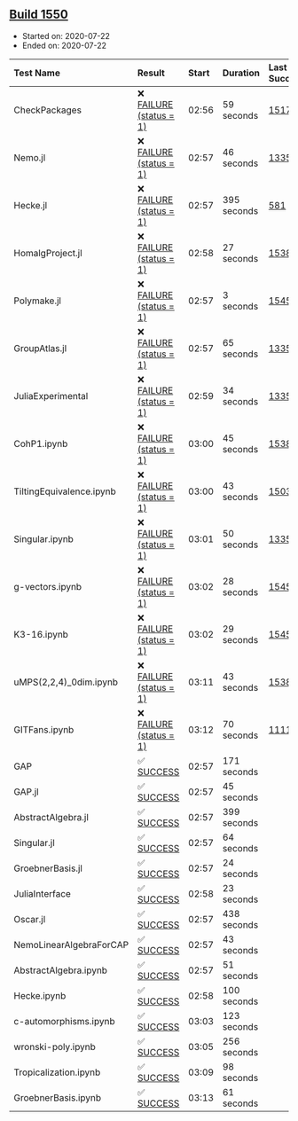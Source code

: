 ## [Build 1550](https://oscarci.mathematik.uni-kl.de/job/oscar-julia-1.4/1550/)

* Started on: 2020-07-22
* Ended on: 2020-07-22

| Test Name    | Result | Start | Duration | Last Success | First Failure |
|:-------------|:-------|:------|:---------|:-------------|:--------------|
| CheckPackages | ❌ [FAILURE (status = 1)](https://oscarci.mathematik.uni-kl.de/job/oscar-julia-1.4/1550/artifact/logs/build-1550/CheckPackages.log) | 02:56 | 59 seconds | [1517](https://oscarci.mathematik.uni-kl.de/job/oscar-julia-1.4/1517/) | [1518](https://oscarci.mathematik.uni-kl.de/job/oscar-julia-1.4/1518/) |
| Nemo.jl | ❌ [FAILURE (status = 1)](https://oscarci.mathematik.uni-kl.de/job/oscar-julia-1.4/1550/artifact/logs/build-1550/Nemo.jl.log) | 02:57 | 46 seconds | [1335](https://oscarci.mathematik.uni-kl.de/job/oscar-julia-1.4/1335/) | [1336](https://oscarci.mathematik.uni-kl.de/job/oscar-julia-1.4/1336/) |
| Hecke.jl | ❌ [FAILURE (status = 1)](https://oscarci.mathematik.uni-kl.de/job/oscar-julia-1.4/1550/artifact/logs/build-1550/Hecke.jl.log) | 02:57 | 395 seconds | [581](https://oscarci.mathematik.uni-kl.de/job/oscar-julia-1.4/581/) | [582](https://oscarci.mathematik.uni-kl.de/job/oscar-julia-1.4/582/) |
| HomalgProject.jl | ❌ [FAILURE (status = 1)](https://oscarci.mathematik.uni-kl.de/job/oscar-julia-1.4/1550/artifact/logs/build-1550/HomalgProject.jl.log) | 02:58 | 27 seconds | [1538](https://oscarci.mathematik.uni-kl.de/job/oscar-julia-1.4/1538/) | [1539](https://oscarci.mathematik.uni-kl.de/job/oscar-julia-1.4/1539/) |
| Polymake.jl | ❌ [FAILURE (status = 1)](https://oscarci.mathematik.uni-kl.de/job/oscar-julia-1.4/1550/artifact/logs/build-1550/Polymake.jl.log) | 02:57 | 3 seconds | [1545](https://oscarci.mathematik.uni-kl.de/job/oscar-julia-1.4/1545/) | [1546](https://oscarci.mathematik.uni-kl.de/job/oscar-julia-1.4/1546/) |
| GroupAtlas.jl | ❌ [FAILURE (status = 1)](https://oscarci.mathematik.uni-kl.de/job/oscar-julia-1.4/1550/artifact/logs/build-1550/GroupAtlas.jl.log) | 02:57 | 65 seconds | [1335](https://oscarci.mathematik.uni-kl.de/job/oscar-julia-1.4/1335/) | [1336](https://oscarci.mathematik.uni-kl.de/job/oscar-julia-1.4/1336/) |
| JuliaExperimental | ❌ [FAILURE (status = 1)](https://oscarci.mathematik.uni-kl.de/job/oscar-julia-1.4/1550/artifact/logs/build-1550/JuliaExperimental.log) | 02:59 | 34 seconds | [1335](https://oscarci.mathematik.uni-kl.de/job/oscar-julia-1.4/1335/) | [1336](https://oscarci.mathematik.uni-kl.de/job/oscar-julia-1.4/1336/) |
| CohP1.ipynb | ❌ [FAILURE (status = 1)](https://oscarci.mathematik.uni-kl.de/job/oscar-julia-1.4/1550/artifact/logs/build-1550/CohP1.ipynb.log) | 03:00 | 45 seconds | [1538](https://oscarci.mathematik.uni-kl.de/job/oscar-julia-1.4/1538/) | [1539](https://oscarci.mathematik.uni-kl.de/job/oscar-julia-1.4/1539/) |
| TiltingEquivalence.ipynb | ❌ [FAILURE (status = 1)](https://oscarci.mathematik.uni-kl.de/job/oscar-julia-1.4/1550/artifact/logs/build-1550/TiltingEquivalence.ipynb.log) | 03:00 | 43 seconds | [1503](https://oscarci.mathematik.uni-kl.de/job/oscar-julia-1.4/1503/) | [1504](https://oscarci.mathematik.uni-kl.de/job/oscar-julia-1.4/1504/) |
| Singular.ipynb | ❌ [FAILURE (status = 1)](https://oscarci.mathematik.uni-kl.de/job/oscar-julia-1.4/1550/artifact/logs/build-1550/Singular.ipynb.log) | 03:01 | 50 seconds | [1335](https://oscarci.mathematik.uni-kl.de/job/oscar-julia-1.4/1335/) | [1336](https://oscarci.mathematik.uni-kl.de/job/oscar-julia-1.4/1336/) |
| g-vectors.ipynb | ❌ [FAILURE (status = 1)](https://oscarci.mathematik.uni-kl.de/job/oscar-julia-1.4/1550/artifact/logs/build-1550/g-vectors.ipynb.log) | 03:02 | 28 seconds | [1545](https://oscarci.mathematik.uni-kl.de/job/oscar-julia-1.4/1545/) | [1546](https://oscarci.mathematik.uni-kl.de/job/oscar-julia-1.4/1546/) |
| K3-16.ipynb | ❌ [FAILURE (status = 1)](https://oscarci.mathematik.uni-kl.de/job/oscar-julia-1.4/1550/artifact/logs/build-1550/K3-16.ipynb.log) | 03:02 | 29 seconds | [1545](https://oscarci.mathematik.uni-kl.de/job/oscar-julia-1.4/1545/) | [1546](https://oscarci.mathematik.uni-kl.de/job/oscar-julia-1.4/1546/) |
| uMPS(2,2,4)_0dim.ipynb | ❌ [FAILURE (status = 1)](https://oscarci.mathematik.uni-kl.de/job/oscar-julia-1.4/1550/artifact/logs/build-1550/uMPS-2-2-4-_0dim.ipynb.log) | 03:11 | 43 seconds | [1538](https://oscarci.mathematik.uni-kl.de/job/oscar-julia-1.4/1538/) | [1539](https://oscarci.mathematik.uni-kl.de/job/oscar-julia-1.4/1539/) |
| GITFans.ipynb | ❌ [FAILURE (status = 1)](https://oscarci.mathematik.uni-kl.de/job/oscar-julia-1.4/1550/artifact/logs/build-1550/GITFans.ipynb.log) | 03:12 | 70 seconds | [1111](https://oscarci.mathematik.uni-kl.de/job/oscar-julia-1.4/1111/) | [1112](https://oscarci.mathematik.uni-kl.de/job/oscar-julia-1.4/1112/) |
| GAP | ✅ [SUCCESS](https://oscarci.mathematik.uni-kl.de/job/oscar-julia-1.4/1550/artifact/logs/build-1550/GAP.log) | 02:57 | 171 seconds |  |  |
| GAP.jl | ✅ [SUCCESS](https://oscarci.mathematik.uni-kl.de/job/oscar-julia-1.4/1550/artifact/logs/build-1550/GAP.jl.log) | 02:57 | 45 seconds |  |  |
| AbstractAlgebra.jl | ✅ [SUCCESS](https://oscarci.mathematik.uni-kl.de/job/oscar-julia-1.4/1550/artifact/logs/build-1550/AbstractAlgebra.jl.log) | 02:57 | 399 seconds |  |  |
| Singular.jl | ✅ [SUCCESS](https://oscarci.mathematik.uni-kl.de/job/oscar-julia-1.4/1550/artifact/logs/build-1550/Singular.jl.log) | 02:57 | 64 seconds |  |  |
| GroebnerBasis.jl | ✅ [SUCCESS](https://oscarci.mathematik.uni-kl.de/job/oscar-julia-1.4/1550/artifact/logs/build-1550/GroebnerBasis.jl.log) | 02:57 | 24 seconds |  |  |
| JuliaInterface | ✅ [SUCCESS](https://oscarci.mathematik.uni-kl.de/job/oscar-julia-1.4/1550/artifact/logs/build-1550/JuliaInterface.log) | 02:58 | 23 seconds |  |  |
| Oscar.jl | ✅ [SUCCESS](https://oscarci.mathematik.uni-kl.de/job/oscar-julia-1.4/1550/artifact/logs/build-1550/Oscar.jl.log) | 02:57 | 438 seconds |  |  |
| NemoLinearAlgebraForCAP | ✅ [SUCCESS](https://oscarci.mathematik.uni-kl.de/job/oscar-julia-1.4/1550/artifact/logs/build-1550/NemoLinearAlgebraForCAP.log) | 02:57 | 43 seconds |  |  |
| AbstractAlgebra.ipynb | ✅ [SUCCESS](https://oscarci.mathematik.uni-kl.de/job/oscar-julia-1.4/1550/artifact/logs/build-1550/AbstractAlgebra.ipynb.log) | 02:57 | 51 seconds |  |  |
| Hecke.ipynb | ✅ [SUCCESS](https://oscarci.mathematik.uni-kl.de/job/oscar-julia-1.4/1550/artifact/logs/build-1550/Hecke.ipynb.log) | 02:58 | 100 seconds |  |  |
| c-automorphisms.ipynb | ✅ [SUCCESS](https://oscarci.mathematik.uni-kl.de/job/oscar-julia-1.4/1550/artifact/logs/build-1550/c-automorphisms.ipynb.log) | 03:03 | 123 seconds |  |  |
| wronski-poly.ipynb | ✅ [SUCCESS](https://oscarci.mathematik.uni-kl.de/job/oscar-julia-1.4/1550/artifact/logs/build-1550/wronski-poly.ipynb.log) | 03:05 | 256 seconds |  |  |
| Tropicalization.ipynb | ✅ [SUCCESS](https://oscarci.mathematik.uni-kl.de/job/oscar-julia-1.4/1550/artifact/logs/build-1550/Tropicalization.ipynb.log) | 03:09 | 98 seconds |  |  |
| GroebnerBasis.ipynb | ✅ [SUCCESS](https://oscarci.mathematik.uni-kl.de/job/oscar-julia-1.4/1550/artifact/logs/build-1550/GroebnerBasis.ipynb.log) | 03:13 | 61 seconds |  |  |
